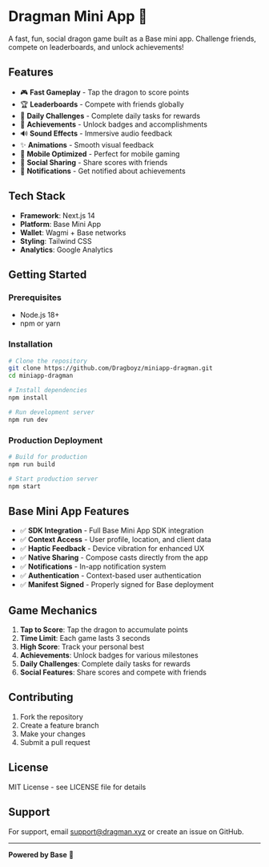 # Dragman Mini App 🐉

A fast, fun, social dragon game built as a Base mini app. Challenge friends, compete on leaderboards, and unlock achievements!

## Features

- 🎮 **Fast Gameplay** - Tap the dragon to score points
- 🏆 **Leaderboards** - Compete with friends globally
- 🎯 **Daily Challenges** - Complete daily tasks for rewards
- 🏅 **Achievements** - Unlock badges and accomplishments
- 🔊 **Sound Effects** - Immersive audio feedback
- ✨ **Animations** - Smooth visual feedback
- 📱 **Mobile Optimized** - Perfect for mobile gaming
- 🔗 **Social Sharing** - Share scores with friends
- 🔔 **Notifications** - Get notified about achievements

## Tech Stack

- **Framework**: Next.js 14
- **Platform**: Base Mini App
- **Wallet**: Wagmi + Base networks
- **Styling**: Tailwind CSS
- **Analytics**: Google Analytics

## Getting Started

### Prerequisites
- Node.js 18+
- npm or yarn

### Installation

```bash
# Clone the repository
git clone https://github.com/Dragboyz/miniapp-dragman.git
cd miniapp-dragman

# Install dependencies
npm install

# Run development server
npm run dev
```

### Production Deployment

```bash
# Build for production
npm run build

# Start production server
npm start
```

## Base Mini App Features

- ✅ **SDK Integration** - Full Base Mini App SDK integration
- ✅ **Context Access** - User profile, location, and client data
- ✅ **Haptic Feedback** - Device vibration for enhanced UX
- ✅ **Native Sharing** - Compose casts directly from the app
- ✅ **Notifications** - In-app notification system
- ✅ **Authentication** - Context-based user authentication
- ✅ **Manifest Signed** - Properly signed for Base deployment

## Game Mechanics

1. **Tap to Score**: Tap the dragon to accumulate points
2. **Time Limit**: Each game lasts 3 seconds
3. **High Score**: Track your personal best
4. **Achievements**: Unlock badges for various milestones
5. **Daily Challenges**: Complete daily tasks for rewards
6. **Social Features**: Share scores and compete with friends

## Contributing

1. Fork the repository
2. Create a feature branch
3. Make your changes
4. Submit a pull request

## License

MIT License - see LICENSE file for details

## Support

For support, email support@dragman.xyz or create an issue on GitHub.

---

**Powered by Base** 🚀
